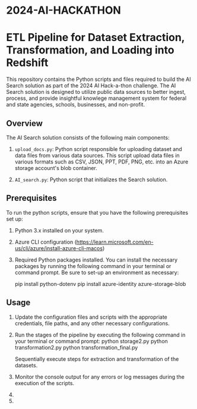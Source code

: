 # 2024-AI-HACKATHON

# ETL Pipeline for Dataset Extraction, Transformation, and Loading into Redshift

This repository contains the Python scripts and files required to build the AI Search solution as part of the 2024 AI Hack-a-thon challenge. The AI Search solution is designed to utilize public data sources to better ingest, process, and provide insightful knowlege management system for federal and state agencies, schools, businesses, and non-profit. 

## Overview

The AI Search solution consists of the following main components:

1. `upload_docs.py`: Python script responsible for uploading dataset and data files from various data sources. This script upload data files in various formats such as CSV, JSON, PPT, PDF, PNG, etc. into an Azure storage account's blob container.

2. `AI_search.py`: Python script that initializes the Search solution.
 
## Prerequisites

To run the python scripts, ensure that you have the following prerequisites set up:

1. Python 3.x installed on your system.
2. Azure CLI configuration (https://learn.microsoft.com/en-us/cli/azure/install-azure-cli-macos)

3. Required Python packages installed. You can install the necessary packages by running the following command in your terminal or command prompt. Be sure to set-up an environment as necessary:

      pip install python-dotenv
      pip install azure-identity azure-storage-blob

## Usage

1. Update the configuration files and scripts with the appropriate credentials, file paths, and any other necessary configurations.

2. Run the stages of the pipeline by executing the following command in your terminal or command prompt:
       python storage2.py
       python transformation2.py
       python transformation_final.py
   
   Sequentially execute steps for extraction and transformation of the datasets. 
4. Monitor the console output for any errors or log messages during the execution of the scripts. 

5. 
   
6. 
